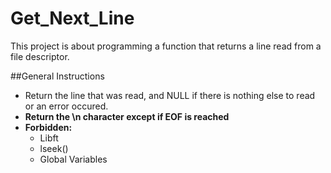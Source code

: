# Get_Next_Line
This project is about programming a function that returns a line
read from a file descriptor.

##General Instructions
- Return the line that was read, and NULL if there is nothing else to read or an error occured.
- **Return the \n character except if EOF is reached**
- **Forbidden:**
  - Libft
  - lseek()
  - Global Variables
